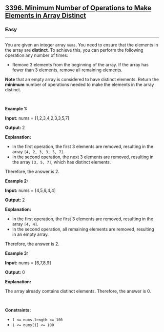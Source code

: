 <h2><a href="https://leetcode.com/problems/minimum-number-of-operations-to-make-elements-in-array-distinct/?envType=problem-list-v2&envId=2bv2aosr">3396. Minimum Number of Operations to Make Elements in Array Distinct</a></h2><h3>Easy</h3><hr><p>You are given an integer array <code>nums</code>. You need to ensure that the elements in the array are <strong>distinct</strong>. To achieve this, you can perform the following operation any number of times:</p>

<ul>
	<li>Remove 3 elements from the beginning of the array. If the array has fewer than 3 elements, remove all remaining elements.</li>
</ul>

<p><strong>Note</strong> that an empty array is considered to have distinct elements. Return the <strong>minimum</strong> number of operations needed to make the elements in the array distinct.<!-- notionvc: 210ee4f2-90af-4cdf-8dbc-96d1fa8f67c7 --></p>

<p>&nbsp;</p>
<p><strong class="example">Example 1:</strong></p>

<div class="example-block">
<p><strong>Input:</strong> <span class="example-io">nums = [1,2,3,4,2,3,3,5,7]</span></p>

<p><strong>Output:</strong> <span class="example-io">2</span></p>

<p><strong>Explanation:</strong></p>

<ul>
	<li>In the first operation, the first 3 elements are removed, resulting in the array <code>[4, 2, 3, 3, 5, 7]</code>.</li>
	<li>In the second operation, the next 3 elements are removed, resulting in the array <code>[3, 5, 7]</code>, which has distinct elements.</li>
</ul>

<p>Therefore, the answer is 2.</p>
</div>

<p><strong class="example">Example 2:</strong></p>

<div class="example-block">
<p><strong>Input:</strong> <span class="example-io">nums = [4,5,6,4,4]</span></p>

<p><strong>Output:</strong> 2</p>

<p><strong>Explanation:</strong></p>

<ul>
	<li>In the first operation, the first 3 elements are removed, resulting in the array <code>[4, 4]</code>.</li>
	<li>In the second operation, all remaining elements are removed, resulting in an empty array.</li>
</ul>

<p>Therefore, the answer is 2.</p>
</div>

<p><strong class="example">Example 3:</strong></p>

<div class="example-block">
<p><strong>Input:</strong> <span class="example-io">nums = [6,7,8,9]</span></p>

<p><strong>Output:</strong> <span class="example-io">0</span></p>

<p><strong>Explanation:</strong></p>

<p>The array already contains distinct elements. Therefore, the answer is 0.</p>
</div>

<p>&nbsp;</p>
<p><strong>Constraints:</strong></p>

<ul>
	<li><code>1 &lt;= nums.length &lt;= 100</code></li>
	<li><code>1 &lt;= nums[i] &lt;= 100</code></li>
</ul>
